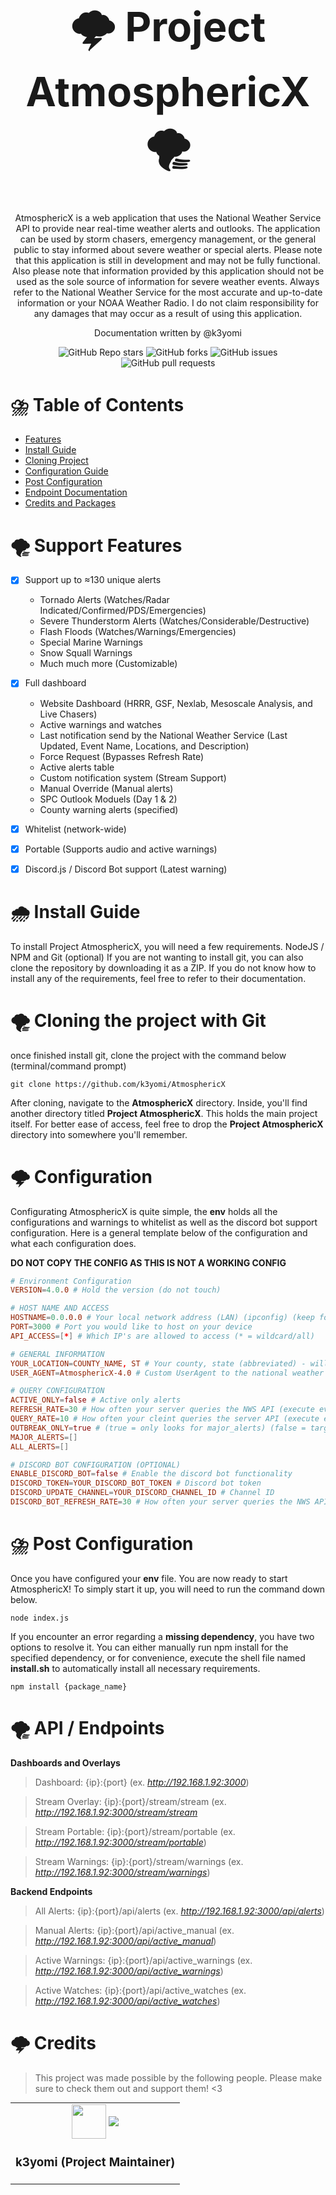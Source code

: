 




<h1 style='font-size: 65px'; align="center">🌩️ Project AtmosphericX 🌪️</h1>

<div align="center">
  	<p align = "center">AtmosphericX is a web application that uses the National Weather Service API to provide near real-time weather alerts and outlooks. The application can be used by storm chasers, emergency management, or the general public to stay informed about severe weather or special alerts. Please note that this application is still in development and may not be fully functional. Also please note that information provided by this application should not be used as the sole source of information for severe weather events. Always refer to the National Weather Service for the most accurate and up-to-date information or your NOAA Weather Radio. I do not claim responsibility for any damages that may occur as a result of using this application. </p>
  	<p align = "center">Documentation written by @k3yomi</p>
	<div align="center" style="border: none;">
		<img alt="GitHub Repo stars" src="https://img.shields.io/github/stars/K3YOMI/AtmosphericX">
		<img alt="GitHub forks" src="https://img.shields.io/github/forks/K3YOMI/AtmosphericX">
		<img alt="GitHub issues" src="https://img.shields.io/github/issues/K3YOMI/AtmosphericX">
		<img alt="GitHub pull requests" src="https://img.shields.io/github/issues-pr/K3YOMI/AtmosphericX">
	</div>
</div>

# ⛈️ Table of Contents
- [Features](#doc_features)
- [Install Guide](#doc_install)
- [Cloning Project](#doc_clone)
- [Configuration Guide](#doc_configure)
- [Post Configuration](#doc_post)
- [Endpoint Documentation](#doc_endoints)
- [Credits and Packages](#doc_credits)



# 🌪️ Support Features <a name="doc_features"></a>
- [x] Support up to ≈130 unique alerts
	- Tornado Alerts (Watches/Radar Indicated/Confirmed/PDS/Emergencies)
	- Severe Thunderstorm Alerts (Watches/Considerable/Destructive)
	- Flash Floods (Watches/Warnings/Emergencies)
	- Special Marine Warnings
	- Snow Squall Warnings
	- Much much more (Customizable)
- [x] Full dashboard
	- Website Dashboard (HRRR, GSF, Nexlab, Mesoscale Analysis, and Live Chasers)
	- Active warnings and watches
	- Last notification send by the National Weather Service (Last Updated, Event Name, Locations, and Description)
	- Force Request (Bypasses Refresh Rate)
	- Active alerts table
	- Custom notification system (Stream Support)
	- Manual Override (Manual alerts)
	- SPC Outlook Moduels (Day 1 & 2)
	- County warning alerts (specified)
- [x] Whitelist (network-wide)
- [x] Portable (Supports audio and active warnings)
- [x] Discord.js / Discord Bot support (Latest warning)


# 🌧️ Install Guide <a name="doc_install"></a>
To install Project AtmosphericX, you will need a few requirements. NodeJS / NPM and Git (optional)
If you are not wanting to install git, you can also clone the repository by downloading it as a ZIP. If you do not know how to install any of the requirements, feel free to refer to their documentation.

# 🌪 Cloning the project with Git <a name="doc_clone"></a>
once finished install git, clone the project with the command below (terminal/command prompt)

	git clone https://github.com/k3yomi/AtmosphericX

After cloning, navigate to the **AtmosphericX** directory. Inside, you'll find another directory titled **Project AtmosphericX**. This holds the main project itself. For better ease of access, feel free to drop the **Project AtmosphericX** directory into somewhere you'll remember.

# 🌩️ Configuration <a name="doc_configure"></a>
Configurating AtmosphericX is quite simple, the **env** holds all the configurations and warnings to whitelist as well as the discord bot support configuration. Here is a general template below of the configuration and what each configuration does. 

**DO NOT COPY THE CONFIG AS THIS IS NOT A WORKING CONFIG**
```conf
# Environment Configuration
VERSION=4.0.0 # Hold the version (do not touch)

# HOST NAME AND ACCESS
HOSTNAME=0.0.0.0 # Your local network address (LAN) (ipconfig) (keep for local)
PORT=3000 # Port you would like to host on your device
API_ACCESS=[*] # Which IP's are allowed to access (* = wildcard/all)

# GENERAL INFORMATION
YOUR_LOCATION=COUNTY_NAME, ST # Your county, state (abbreviated) - will be used to give you alerts in the dashboard for alerts in your area
USER_AGENT=AtmosphericX-4.0 # Custom UserAgent to the national weather service

# QUERY CONFIGURATION
ACTIVE_ONLY=false # Active only alerts
REFRESH_RATE=30 # How often your server queries the NWS API (execute every 30 seconds, provided the seconds component of the current system time)
QUERY_RATE=10 # How often your cleint queries the server API (execute every 10 seconds, provided the seconds component of the current system time)
OUTBREAK_ONLY=true # (true = only looks for major_alerts) (false = targets all_alerts)
MAJOR_ALERTS=[]
ALL_ALERTS=[]

# DISCORD BOT CONFIGURATION (OPTIONAL)
ENABLE_DISCORD_BOT=false # Enable the discord bot functionality
DISCORD_TOKEN=YOUR_DISCORD_BOT_TOKEN # Discord bot token
DISCORD_UPDATE_CHANNEL=YOUR_DISCORD_CHANNEL_ID # Channel ID
DISCORD_BOT_REFRESH_RATE=30 # How often your server queries the NWS API (Based on your system clock)
```


# ⛈️ Post Configuration <a name="doc_post"></a>
Once you have configured your **env** file. You are now ready to start AtmosphericX! To simply start it up, you will need to run the command down below.

	node index.js

If you encounter an error regarding a **missing dependency**, you have two options to resolve it. You can either manually run npm install for the specified dependency, or for convenience, execute the shell file named **install.sh** to automatically install all necessary requirements.

	npm install {package_name}


# 🌪️ API / Endpoints <a name="doc_endoints"></a>

**Dashboards and Overlays**
> Dashboard: {ip}:{port} (ex. *http://192.168.1.92:3000*)

> Stream Overlay: {ip}:{port}/stream/stream (ex. *http://192.168.1.92:3000/stream/stream*

> Stream Portable: {ip}:{port}/stream/portable (ex. *http://192.168.1.92:3000/stream/portable*)

> Stream Warnings: {ip}:{port}/stream/warnings (ex. *http://192.168.1.92:3000/stream/warnings*)


**Backend Endpoints**

> All Alerts: {ip}:{port}/api/alerts (ex. *http://192.168.1.92:3000/api/alerts*)

> Manual Alerts: {ip}:{port}/api/active_manual (ex. *http://192.168.1.92:3000/api/active_manual*)

> Active Warnings: {ip}:{port}/api/active_warnings (ex. *http://192.168.1.92:3000/api/active_warnings*)

> Active Watches: {ip}:{port}/api/active_watches (ex. *http://192.168.1.92:3000/api/active_watches*)



# 🌩️ Credits <a name="doc_credits"></a>
> This project was made possible by the following people. Please make sure to check them out and support them! <3

<table align="center" style="border-collapse: collapse; margin: 0 auto;">
	<tr align="center">
		<td align="center">
			<a href="https://ko-fi.com/k3yomi" style="text-decoration: none;">
				<img align="center" src='https://avatars.githubusercontent.com/u/54733885?s=55&v=4' width="55" height="55">
				<img align="center" src='https://ko-fi.com/img/githubbutton_sm.svg'>
			</a>
			<h3 align="center">k3yomi (Project Maintainer)</h3>
		</td>
	</tr>
</table>
